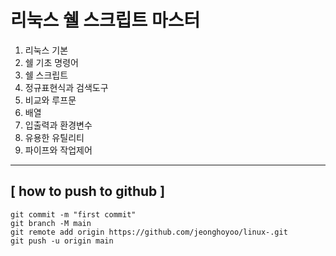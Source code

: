# 리눅스 쉘 스크립트 마스터

1. 리눅스 기본
2. 쉘 기초 명령어
3. 쉘 스크립트
4. 정규표현식과 검색도구
5. 비교와 루프문
6. 배열
7. 입출력과 환경변수
8. 유용한 유틸리티
9. 파이프와 작업제어
***
## [ how to push to github ]
```
git commit -m "first commit"
git branch -M main
git remote add origin https://github.com/jeonghoyoo/linux-.git
git push -u origin main
```